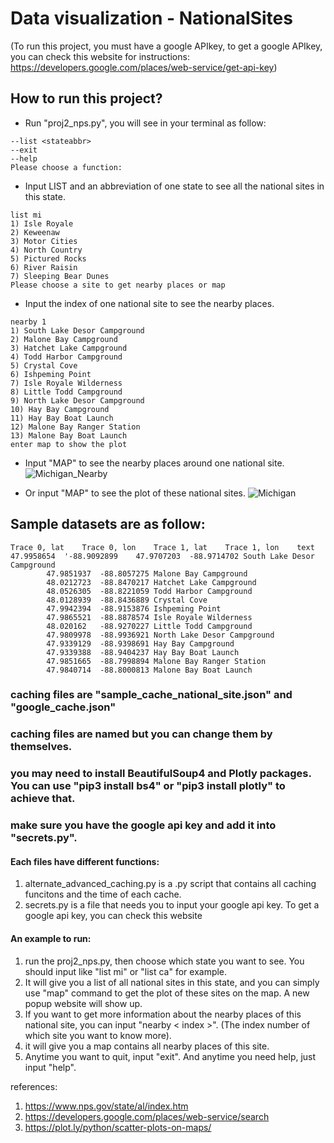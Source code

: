 # Data visualization - NationalSites
(To run this project, you must have a google APIkey, to get a google APIkey, you can check this website for instructions: https://developers.google.com/places/web-service/get-api-key)

## How to run this project?
* Run "proj2_nps.py", you will see in your terminal as follow:
```
--list <stateabbr>
--exit
--help
Please choose a function:
```
* Input LIST and an abbreviation of one state to see all the national sites in this state.
```
list mi
1) Isle Royale
2) Keweenaw
3) Motor Cities
4) North Country
5) Pictured Rocks
6) River Raisin
7) Sleeping Bear Dunes
Please choose a site to get nearby places or map
```
* Input the index of one national site to see the nearby places.
```
nearby 1
1) South Lake Desor Campground
2) Malone Bay Campground
3) Hatchet Lake Campground
4) Todd Harbor Campground
5) Crystal Cove
6) Ishpeming Point
7) Isle Royale Wilderness
8) Little Todd Campground
9) North Lake Desor Campground
10) Hay Bay Campground
11) Hay Bay Boat Launch
12) Malone Bay Ranger Station
13) Malone Bay Boat Launch
enter map to show the plot
```
* Input "MAP" to see the nearby places around one national site.
![Michigan_Nearby](https://github.com/EZIOJQ/SI508-Project2/raw/master/Sample_Michigan_nearbyplaces.png)

* Or input "MAP" to see the plot of these national sites.
![Michigan](https://github.com/EZIOJQ/SI508-Project2/raw/master/Sample_Michigan_Nationalsite.png)

## Sample datasets are as follow:
```
Trace 0, lat	Trace 0, lon	Trace 1, lat	Trace 1, lon	text
47.9958654	'-88.9092899	47.9707203	-88.9714702	South Lake Desor Campground
		47.9851937	-88.8057275	Malone Bay Campground
		48.0212723	-88.8470217	Hatchet Lake Campground
		48.0526305	-88.8221059	Todd Harbor Campground
		48.0128939	-88.8436889	Crystal Cove
		47.9942394	-88.9153876	Ishpeming Point
		47.9865521	-88.8878574	Isle Royale Wilderness
		48.020162	-88.9270227	Little Todd Campground
		47.9809978	-88.9936921	North Lake Desor Campground
		47.9339129	-88.9398691	Hay Bay Campground
		47.9339388	-88.9404237	Hay Bay Boat Launch
		47.9851665	-88.7998894	Malone Bay Ranger Station
		47.9840714	-88.8000813	Malone Bay Boat Launch
```

### caching files are "sample_cache_national_site.json" and "google_cache.json"
### caching files are named but you can change them by themselves.
### you may need to install BeautifulSoup4 and Plotly packages. You can use "pip3 install bs4" or "pip3 install plotly" to achieve that.
### make sure you have the google api key and add it into "secrets.py".

#### Each files have different functions:
1. alternate_advanced_caching.py is a .py script that contains all caching funcitons and the time of each cache. 
2. secrets.py is a file that needs you to input your google api key. To get a google api key, you can check this website   

#### An example to run:
1. run the proj2_nps.py, then choose which state you want to see. You should input like "list mi" or "list ca" for example.
2. It will give you a list of all national sites in this state, and you can simply use "map" command to get the plot of these sites on the map. A new popup website will show up.
3. If you want to get more information about the nearby places of this national site, you can input "nearby < index >". (The index number of which site you want to know more). 
4. it will give you a map contains all nearby places of this site.
5. Anytime you want to quit, input "exit". And anytime you need help, just input "help".















references:
1. https://www.nps.gov/state/al/index.htm
2. https://developers.google.com/places/web-service/search
3. https://plot.ly/python/scatter-plots-on-maps/

